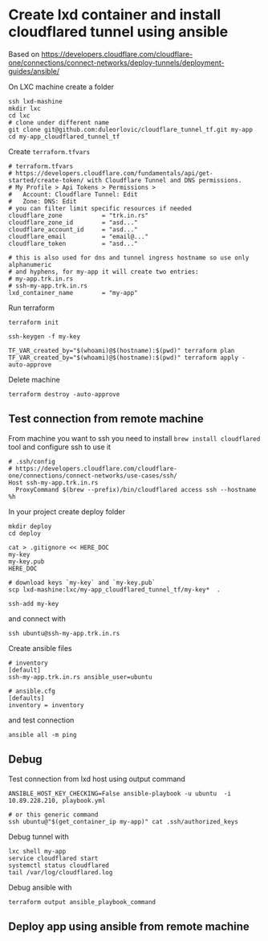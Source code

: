 # Create lxd container and install cloudflared tunnel using ansible

Based on
https://developers.cloudflare.com/cloudflare-one/connections/connect-networks/deploy-tunnels/deployment-guides/ansible/

On LXC machine create a folder
```
ssh lxd-mashine
mkdir lxc
cd lxc
# clone under different name
git clone git@github.com:duleorlovic/cloudflare_tunnel_tf.git my-app
cd my-app_cloudflared_tunnel_tf
```

Create `terraform.tfvars`
```
# terraform.tfvars
# https://developers.cloudflare.com/fundamentals/api/get-started/create-token/ with Cloudflare Tunnel and DNS permissions.
# My Profile > Api Tokens > Permissions >
#   Account: Cloudflare Tunnel: Edit
#   Zone: DNS: Edit
# you can filter limit specific resources if needed
cloudflare_zone           = "trk.in.rs"
cloudflare_zone_id        = "asd..."
cloudflare_account_id     = "asd..."
cloudflare_email          = "email@..."
cloudflare_token          = "asd..."

# this is also used for dns and tunnel ingress hostname so use only alphanumeric
# and hyphens, for my-app it will create two entries:
# my-app.trk.in.rs
# ssh-my-app.trk.in.rs
lxd_container_name        = "my-app"
```

Run terraform
```
terraform init

ssh-keygen -f my-key

TF_VAR_created_by="$(whoami)@$(hostname):$(pwd)" terraform plan
TF_VAR_created_by="$(whoami)@$(hostname):$(pwd)" terraform apply -auto-approve
```

Delete machine
```
terraform destroy -auto-approve
```

## Test connection from remote machine

From machine you want to ssh you need to install `brew install cloudflared` tool
and configure ssh to use it
```
# .ssh/config
# https://developers.cloudflare.com/cloudflare-one/connections/connect-networks/use-cases/ssh/
Host ssh-my-app.trk.in.rs
  ProxyCommand $(brew --prefix)/bin/cloudflared access ssh --hostname %h
```
In your project create deploy folder
```
mkdir deploy
cd deploy

cat > .gitignore << HERE_DOC
my-key
my-key.pub
HERE_DOC

# download keys `my-key` and `my-key.pub`
scp lxd-mashine:lxc/my-app_cloudflared_tunnel_tf/my-key*  .

ssh-add my-key
```

and connect with
```
ssh ubuntu@ssh-my-app.trk.in.rs
```

Create ansible files
```
# inventory
[default]
ssh-my-app.trk.in.rs ansible_user=ubuntu

# ansible.cfg
[defaults]
inventory = inventory
```
and test connection
```
ansible all -m ping
```

## Debug

Test connection from lxd host using output command
```
ANSIBLE_HOST_KEY_CHECKING=False ansible-playbook -u ubuntu  -i 10.89.228.210, playbook.yml

# or this generic command
ssh ubuntu@"$(get_container_ip my-app)" cat .ssh/authorized_keys
```

Debug tunnel with
```
lxc shell my-app
service cloudflared start
systemctl status cloudflared
tail /var/log/cloudflared.log
```
Debug ansible with
```
terraform output ansible_playbook_command
```

## Deploy app using ansible from remote machine

